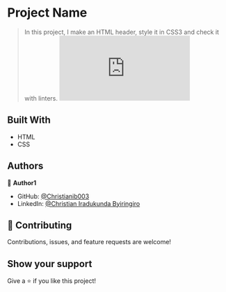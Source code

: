 # Project Name

> In this project, I make an HTML header, style it in CSS3 and check it with linters.
![screenshot](http://127.0.0.1:5501/index.html)


## Built With

- HTML
- CSS

## Authors

👤 **Author1**

- GitHub: [@Christianib003](https://github.com/Christianib003)
- LinkedIn: [@Christian Iradukunda Byiringiro](https://www.linkedin.com/in/christian-iradukunda-byiringiro-657598226)

## 🤝 Contributing

Contributions, issues, and feature requests are welcome!

## Show your support

Give a ⭐️ if you like this project!

